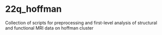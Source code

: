 # 22q_hoffman
Collection of scripts for preprocessing and first-level analysis of structural and functional MRI data on hoffman cluster
